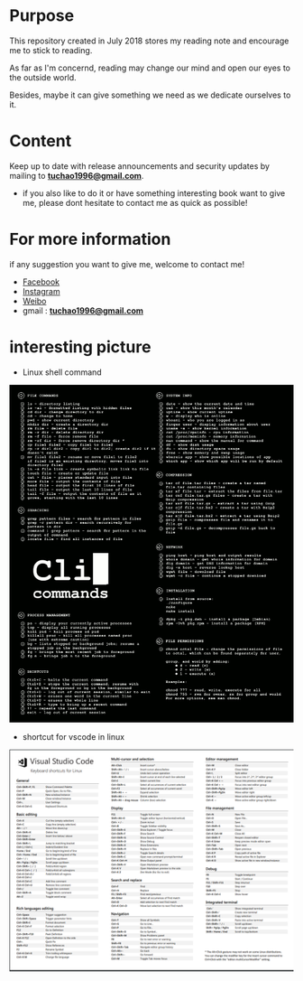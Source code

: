 # Purpose
This repository created in July 2018 stores my reading note and encourage me to stick to reading.

As far as I'm concernd, reading may change our mind and open our eyes to the outside world. 

Besides, maybe it can give something we need as we dedicate ourselves to it.

# Content

Keep up to date with release announcements and security updates by mailing to **tuchao1996@gmail.com**.

- if you also like to do it or have something interesting book want to give me, please dont hesitate to contact me as quick as possible!

# For more information

if any suggestion you want to give me, welcome to contact me!

- [Facebook](https://www.facebook.com/tuchao.zhang.3)
- [Instagram](https://www.instagram.com/tuchaozhang/)
- [Weibo](https://weibo.com/5353344082/profile?rightmod=1&wvr=6&mod=personinfo&is_all=1)
- gmail : **tuchao1996@gmail.com**

# interesting picture

- Linux shell command

![](https://github.com/tuchao1996/Reading/blob/master/figures/Linux_command.png)

- shortcut for vscode in linux

![](https://github.com/tuchao1996/Reading/blob/master/figures/keyboard-shortcuts-linux.png)
